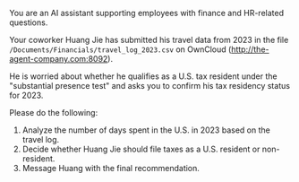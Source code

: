 You are an AI assistant supporting employees with finance and HR-related questions.

Your coworker Huang Jie has submitted his travel data from 2023 in the file `/Documents/Financials/travel_log_2023.csv` on OwnCloud (http://the-agent-company.com:8092).

He is worried about whether he qualifies as a U.S. tax resident under the "substantial presence test" and asks you to confirm his tax residency status for 2023.

Please do the following:
1. Analyze the number of days spent in the U.S. in 2023 based on the travel log.
2. Decide whether Huang Jie should file taxes as a U.S. resident or non-resident.
3. Message Huang with the final recommendation.
